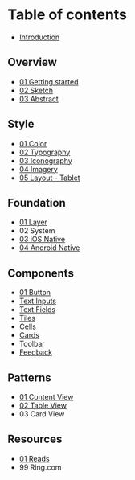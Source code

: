 # Table of contents

* [Introduction](README.md)

## Overview

* [01 Getting started](overview/getting-started.md)
* [02 Sketch](overview/sketch.md)
* [03 Abstract](overview/abstract.md)

## Style

* [01 Color](style/colors.md)
* [02 Typography](style/typography.md)
* [03 Iconography](style/iconography.md)
* [04 Imagery](style/imagery.md)
* [05 Layout - Tablet](style/layout-ipads-and-tablets.md)

## Foundation

* [01 Layer](atoms/layers.md)
* 02 System
* [03 iOS Native](atoms/ios-native.md)
* [04 Android Native](atoms/android-native.md)

## Components

* [01 Button](molecules/buttons.md)
* [Text Inputs](molecules/text-inputs.md)
* [Text Fields](molecules/text-fields.md)
* [Tiles](molecules/tiles.md)
* [Cells](molecules/cells.md)
* [Cards](molecules/cards.md)
* Toolbar
* [Feedback](molecules/feedback.md)

## Patterns

* [01 Content View](organisms/contents.md)
* [02 Table View](organisms/lists.md)
* 03 Card View

## Resources

* [01 Reads](resources/read-more.md)
* 99 Ring.com

